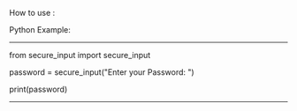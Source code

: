 How to use :

Python Example: 

---------------------------------------

from secure_input import secure_input

password = secure_input("Enter your Password: ")

print(password)

---------------------------------------